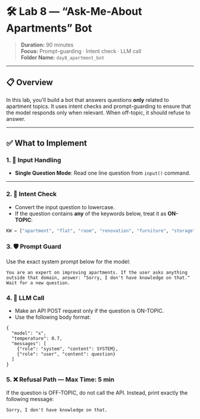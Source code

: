 # 🛠️ Lab 8 — “Ask-Me-About Apartments” Bot

> **Duration:** 90 minutes  
> **Focus:** Prompt-guarding · Intent check · LLM call  
> **Folder Name:** `day8_apartment_bot`

---

## 📋 Overview

In this lab, you'll build a bot that answers questions **only** related to apartment topics. It uses intent checks and prompt-guarding to ensure that the model responds only when relevant. When off-topic, it should refuse to answer.

---

## ✅ What to Implement

### 1. 🧾 Input Handling

- **Single Question Mode**: Read one line question from `input()` command.

---

### 2. 🎯 Intent Check

- Convert the input question to lowercase.
- If the question contains **any** of the keywords below, treat it as **ON-TOPIC**:

```python
KW = ["apartment", "flat", "room", "renovation", "furniture", "storage", "decor"]
```

### 3. 🛡️ Prompt Guard

Use the exact system prompt below for the model:

```
You are an expert on improving apartments. If the user asks anything outside that domain, answer: "Sorry, I don't have knowledge on that." Wait for a new question.
```

### 4. 🧠 LLM Call

- Make an API POST request only if the question is ON-TOPIC.
- Use the following body format:

```
{
  "model": "x",
  "temperature": 0.7,
  "messages": [
    {"role": "system", "content": SYSTEM},
    {"role": "user", "content": question}
  ]
}
```

### 5. ❌ Refusal Path — Max Time: 5 min

If the question is OFF-TOPIC, do not call the API.
Instead, print exactly the following message:

```
Sorry, I don't have knowledge on that.
```
